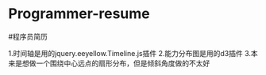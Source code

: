 # Programmer-resume
#程序员简历

1.时间轴是用的jquery.eeyellow.Timeline.js插件
2.能力分布图是用的d3插件
3.本来是想做一个围绕中心远点的扇形分布，但是倾斜角度做的不太好
